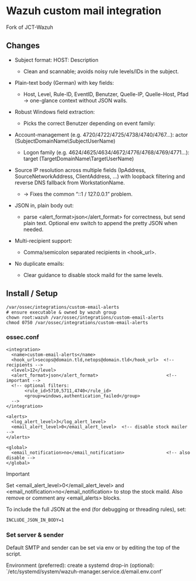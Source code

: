 # Wazuh custom mail integration

Fork of JCT-Wazuh

## Changes

- Subject format: HOST: Description
  - Clean and scannable; avoids noisy rule levels/IDs in the subject.

- Plain-text body (German) with key fields:
  - Host, Level, Rule-ID, EventID, Benutzer, Quelle-IP, Quelle-Host, Pfad → one-glance context without JSON walls.

- Robust Windows field extraction:
  - Picks the correct Benutzer depending on event family:
- Account-management (e.g. 4720/4722/4725/4738/4740/4767…): actor (SubjectDomainName\SubjectUserName)
  - Logon family (e.g. 4624/4625/4634/4672/4776/4768/4769/4771…): target (TargetDomainName\TargetUserName)
- Source IP resolution across multiple fields (IpAddress, SourceNetworkAddress, ClientAddress, …) with loopback filtering and reverse DNS fallback from WorkstationName.
  - → Fixes the common “::1 / 127.0.0.1” problem.
- JSON in, plain body out:
  - parse <alert_format>json</alert_format> for correctness, but send plain text. Optional env switch to append the pretty JSON when needed.
- Multi-recipient support:
  - Comma/semicolon separated recipients in <hook_url>.
- No duplicate emails:
  - Clear guidance to disable stock maild for the same levels.

## Install / Setup
```
/var/ossec/integrations/custom-email-alerts
# ensure executable & owned by wazuh group
chown root:wazuh /var/ossec/integrations/custom-email-alerts
chmod 0750 /var/ossec/integrations/custom-email-alerts
```
### ossec.conf
```
<integration>
  <name>custom-email-alerts</name>
  <hook_url>secops@domain.tld,netops@domain.tld</hook_url>  <!-- recipients -->
  <level>12</level>
  <alert_format>json</alert_format>                          <!-- important -->
  <!-- optional filters:
       <rule_id>5710,5711,4740</rule_id>
       <group>windows,authentication_failed</group>
  -->
</integration>

<alerts>
  <log_alert_level>3</log_alert_level>
  <email_alert_level>0</email_alert_level>  <!-- disable stock mailer -->
</alerts>

<global>
  <email_notification>no</email_notification>                <!-- also disable -->
</global>
```
> [!IMPORTANT]
> Set <email_alert_level>0</email_alert_level> and <email_notification>no</email_notification> to stop the stock maild.
Also remove or comment any <email_alerts> blocks.

To include the full JSON at the end (for debugging or threading rules), set:
```
INCLUDE_JSON_IN_BODY=1
```
### Set server & sender
Default SMTP and sender can be set via env or by editing the top of the script.

Environment (preferred): create a systemd drop-in (optional):
`/etc/systemd/system/wazuh-manager.service.d/email.env.conf´
